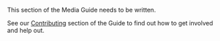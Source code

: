 This section of the Media Guide needs to be written.

See our [Contributing](../contributing.md) section of the Guide to find out how to get involved and help out.